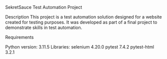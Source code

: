 SekretSauce Test Automation Project


Description
This project is a test automation solution designed for a website created for testing purposes. It was developed as part of a final project to demonstrate skills in test automation.



Requirements


Python version: 3.11.5
Libraries:
selenium 4.20.0
pytest 7.4.2
pytest-html 3.2.1



